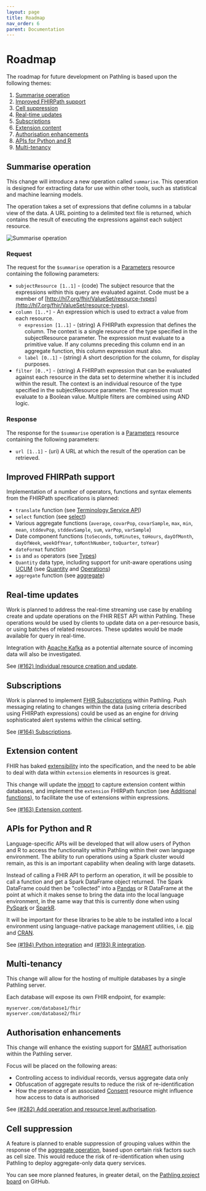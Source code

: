 ```yaml
---
layout: page
title: Roadmap
nav_order: 6
parent: Documentation
---
```


# Roadmap

The roadmap for future development on Pathling is based upon the following
themes:

1. [Summarise operation](#summarise-operation)
2. [Improved FHIRPath support](#improved-fhirpath-support)
3. [Cell suppression](#cell-suppression)
4. [Real-time updates](#real-time-updates)
5. [Subscriptions](#subscriptions)
6. [Extension content](#extension-content)
7. [Authorisation enhancements](#authorisation-enhancements)
8. [APIs for Python and R](#apis-for-python-and-r)
9. [Multi-tenancy](#multi-tenancy)

## Summarise operation

This change will introduce a new operation called `summarise`. This operation is
designed for extracting data for use within other tools, such as statistical and
machine learning models.

The operation takes a set of expressions that define columns in a tabular view
of the data. A URL pointing to a delimited text file is returned, which contains
the result of executing the expressions against each subject resource.

<img src="/images/summarise.png" 
     srcset="/images/summarise@2x.png 2x, /images/summarise.png 1x"
     alt="Summarise operation" />

### Request

The request for the `$summarise` operation is a
[Parameters](https://hl7.org/fhir/R4/parameters.html) resource containing the
following parameters:

- `subjectResource [1..1]` - (code) The subject resource that the expressions
  within this query are evaluated against. Code must be a member of
  [http://hl7.org/fhir/ValueSet/resource-types](http://hl7.org/fhir/ValueSet/resource-types).
- `column [1..*]` - An expression which is used to extract a value from each
  resource.
  - `expression [1..1]` - (string) A FHIRPath expression that defines the
    column. The context is a single resource of the type specified in the
    subjectResource parameter. The expression must evaluate to a primitive
    value. If any columns preceding this column end in an aggregate function,
    this column expression must also.
  - `label [0..1]` - (string) A short description for the column, for display
    purposes.
- `filter [0..*]` - (string) A FHIRPath expression that can be evaluated against
  each resource in the data set to determine whether it is included within the
  result. The context is an individual resource of the type specified in the
  subjectResource parameter. The expression must evaluate to a Boolean value.
  Multiple filters are combined using AND logic.

### Response

The response for the `$summarise` operation is a
[Parameters](https://hl7.org/fhir/R4/parameters.html) resource containing the
following parameters:

- `url [1..1]` - (uri) A URL at which the result of the operation can be
  retrieved.

## Improved FHIRPath support

Implementation of a number of operators, functions and syntax elements from the
FHIRPath specifications is planned:

- `translate` function (see
  [Terminology Service API](https://hl7.org/fhir/R4/fhirpath.html#txapi))
- `select` function (see
  [select](https://hl7.org/fhirpath/#selectprojection-expression-collection))
- Various aggregate functions (`average`, `covarPop`, `covarSample`, `max`,
  `min`, `mean`, `stddevPop`, `stddevSample`, `sum`, `varPop`, `varSample`)
- Date component functions (`toSeconds`, `toMinutes`, `toHours`, `dayOfMonth`,
  `dayOfWeek`, `weekOfYear`, `toMonthNumber`, `toQuarter`, `toYear`)
- `dateFormat` function
- `is` and `as` operators (see
  [Types](https://hl7.org/fhirpath/#types))
- `Quantity` data type, including support for unit-aware operations using
  [UCUM](https://unitsofmeasure.org) (see
  [Quantity](https://hl7.org/fhirpath/#types) and
  [Operations](https://hl7.org/fhirpath/#operations))
- `aggregate` function (see
  [aggregate](https://hl7.org/fhirpath/#aggregateaggregator-expression-init-value-value))

## Real-time updates

Work is planned to address the real-time streaming use case by enabling create
and update operations on the FHIR REST API within Pathling. These operations
would be used by clients to update data on a per-resource basis, or using
batches of related resources. These updates would be made available for query in
real-time.

Integration with [Apache Kafka](https://kafka.apache.org/) as a potential
alternate source of incoming data will also be investigated.

See 
[(#162) Individual resource creation and update](https://github.com/aehrc/pathling/issues/162).

## Subscriptions

Work is planned to implement
[FHIR Subscriptions](https://www.hl7.org/fhir/R4/subscription.html) within
Pathling. Push messaging relating to changes within the data (using criteria
described using FHIRPath expressions) could be used as an engine for driving
sophisticated alert systems within the clinical setting.

See [(#164) Subscriptions](https://github.com/aehrc/pathling/issues/164).

## Extension content

FHIR has baked [extensibility](https://hl7.org/fhir/R4/extensibility.html) into
the specification, and the need to be able to deal with data within `extension`
elements in resources is great.

This change will update the [import](./import.html) to capture extension content
within databases, and implement the `extension` FHIRPath function (see
[Additional functions](https://hl7.org/fhir/R4/fhirpath.html#functions)), to
facilitate the use of extensions within expressions.

See [(#163) Extension content](https://github.com/aehrc/pathling/issues/163).

## APIs for Python and R

Language-specific APIs will be developed that will allow users of Python and R
to access the functionality within Pathling within their own language
environment. The ability to run operations using a Spark cluster would remain,
as this is an important capability when dealing with large datasets.

Instead of calling a FHIR API to perform an operation, it will be possible to
call a function and get a Spark DataFrame object returned. The Spark DataFrame
could then be "collected" into a [Pandas](https://pandas.pydata.org/) or R
DataFrame at the point at which it makes sense to bring the data into the local
language environment, in the same way that this is currently done when using
[PySpark](https://spark.apache.org/docs/latest/api/python/index.html) or
[SparkR](https://spark.apache.org/docs/latest/api/R/index.html).

It will be important for these libraries to be able to be installed into a local
environment using language-native package management utilities, i.e.
[pip](https://pypi.org/project/pip/) and [CRAN](https://cran.r-project.org/).

See [(#194) Python integration](https://github.com/aehrc/pathling/issues/194) 
and [(#193) R integration](https://github.com/aehrc/pathling/issues/193).

## Multi-tenancy

This change will allow for the hosting of multiple databases by a single
Pathling server.

Each database will expose its own FHIR endpoint, for example:

```
myserver.com/database1/fhir
myserver.com/database2/fhir
```

## Authorisation enhancements

This change will enhance the existing support for
[SMART](https://hl7.org/fhir/smart-app-launch/index.html) authorisation within
the Pathling server.

Focus will be placed on the following areas:

- Controlling access to individual records, versus aggregate data only
- Obfuscation of aggregate results to reduce the risk of re-identification
- How the presence of an associated
  [Consent](https://hl7.org/fhir/R4/consent.html) resource might influence how
  access to data is authorised
  
See [(#282) Add operation and resource level authorisation](https://github.com/aehrc/pathling/issues/282).

## Cell suppression

A feature is planned to enable suppression of grouping values within the
response of the [aggregate operation](./aggregate.html), based upon certain risk
factors such as cell size. This would reduce the risk of re-identification when
using Pathling to deploy aggregate-only data query services.

You can see more planned features, in greater detail, on the 
[Pathling project board](https://github.com/aehrc/pathling/projects/1) on 
GitHub.